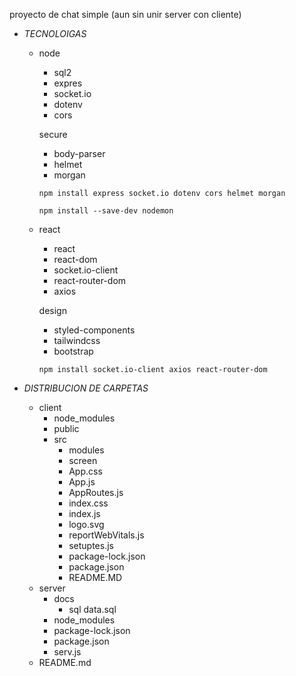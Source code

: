 
proyecto de chat simple (aun sin unir server con cliente)

- *TECNOLOIGAS*
    - node <br>
        * sql2 <br/>
        * expres<br>
        * socket.io <br>
        * dotenv <br>
        * cors <br>

        secure
        * body-parser
        * helmet
        * morgan<br>
        ```` 
        npm install express socket.io dotenv cors helmet morgan
        ````
        
        ````
        npm install --save-dev nodemon
        ````
    - react
        * react
        * react-dom
        * socket.io-client
        * react-router-dom
        * axios <br>

        design
        * styled-components
        *   tailwindcss
        * bootstrap
        ````
        npm install socket.io-client axios react-router-dom
        ````
- *DISTRIBUCION DE CARPETAS*  
    
    - client<br>
       - node_modules<br>
       - public<br>
       - src <br>
           - modules
           - screen
           - App.css
           -  App.js
           - AppRoutes.js
           - index.css
           - index.js
           - logo.svg
           - reportWebVitals.js
           - setuptes.js
           - package-lock.json
           - package.json
           - README.MD
    - server
        - docs
            - sql data.sql
        - node_modules
        - package-lock.json
        - package.json
        - serv.js
    - README.md